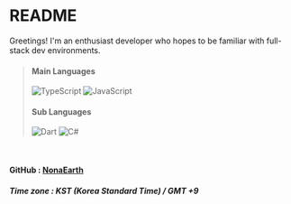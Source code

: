 # **README**
Greetings! I'm an enthusiast developer who hopes to be familiar with full-stack dev environments.

> #### **Main Languages**
> ![TypeScript](https://img.shields.io/badge/typescript-%23007ACC.svg?style=for-the-badge&logo=typescript&logoColor=white)
> ![JavaScript](https://img.shields.io/badge/javascript-%23323330.svg?style=for-the-badge&logo=javascript&logoColor=%23F7DF1E)
> #### **Sub Languages**
> ![Dart](https://img.shields.io/badge/dart-%230175C2.svg?style=for-the-badge&logo=dart&logoColor=white)
> ![C#](https://img.shields.io/badge/c%23-%23239120.svg?style=for-the-badge&logo=c-sharp&logoColor=white)

</br>

#### GitHub : [NonaEarth](https://github.com/NonaEarth)
##### Time zone : KST (Korea Standard Time) / GMT +9
